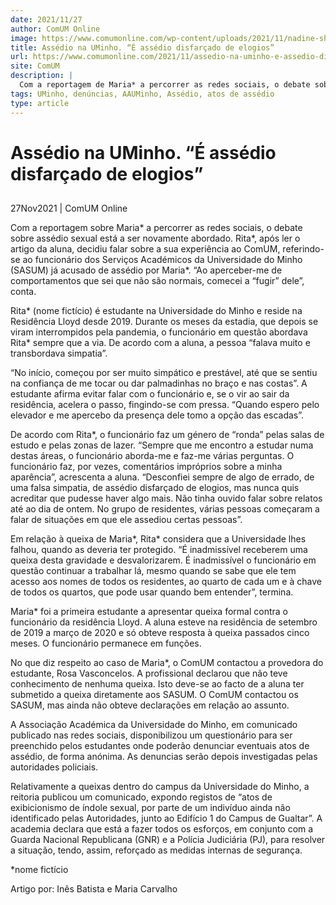 ```yaml
---
date: 2021/11/27
author: ComUM Online
image: https://www.comumonline.com/wp-content/uploads/2021/11/nadine-shaabana-DRzYMtae-vA-unsplash-1500x1000.jpg
title: Assédio na UMinho. “É assédio disfarçado de elogios”
url: https://www.comumonline.com/2021/11/assedio-na-uminho-e-assedio-disfarcado-de-elogios/
site: ComUM
description: |
  Com a reportagem de Maria* a percorrer as redes sociais, o debate sobre assédio está a ser novamente abordado. Rita* decidiu falar sobre a sua experiência.
tags: UMinho, denúncias, AAUMinho, Assédio, atos de assédio
type: article
---
```



# Assédio na UMinho. “É assédio disfarçado de elogios”

## 

27Nov2021 | ComUM Online

Com a reportagem sobre Maria* a percorrer as redes sociais, o debate sobre assédio sexual está a ser novamente abordado. Rita*, após ler o artigo da aluna, decidiu falar sobre a sua experiência ao ComUM, referindo-se ao funcionário dos Serviços Académicos da Universidade do Minho (SASUM) já acusado de assédio por Maria*. “Ao aperceber-me de comportamentos que sei que não são normais, comecei a “fugir” dele”, conta.

Rita* (nome fictício) é estudante na Universidade do Minho e reside na Residência Lloyd desde 2019. Durante os meses da estadia, que depois se viram interrompidos pela pandemia, o funcionário em questão abordava Rita* sempre que a via. De acordo com a aluna, a pessoa “falava muito e transbordava simpatia”.

“No início, começou por ser muito simpático e prestável, até que se sentiu na confiança de me tocar ou dar palmadinhas no braço e nas costas”. A estudante afirma evitar falar com o funcionário e, se o vir ao sair da residência, acelera o passo, fingindo-se com pressa. “Quando espero pelo elevador e me apercebo da presença dele tomo a opção das escadas”.

De acordo com Rita*, o funcionário faz um género de “ronda” pelas salas de estudo e pelas zonas de lazer. “Sempre que me encontro a estudar numa destas áreas, o funcionário aborda-me e faz-me várias perguntas. O funcionário faz, por vezes, comentários impróprios sobre a minha aparência”, acrescenta a aluna. “Desconfiei sempre de algo de errado, de uma falsa simpatia, de assédio disfarçado de elogios, mas nunca quis acreditar que pudesse haver algo mais. Não tinha ouvido falar sobre relatos até ao dia de ontem. No grupo de residentes, várias pessoas começaram a falar de situações em que ele assediou certas pessoas”.

Em relação à queixa de Maria*, Rita* considera que a Universidade lhes falhou, quando as deveria ter protegido. “É inadmissível receberem uma queixa desta gravidade e desvalorizarem. É inadmissível o funcionário em questão continuar a trabalhar lá, mesmo quando se sabe que ele tem acesso aos nomes de todos os residentes, ao quarto de cada um e à chave de todos os quartos, que pode usar quando bem entender”, termina.

Maria* foi a primeira estudante a apresentar queixa formal contra o funcionário da residência Lloyd. A aluna esteve na residência de setembro de 2019 a março de 2020 e só obteve resposta à queixa passados cinco meses. O funcionário permanece em funções.

No que diz respeito ao caso de Maria*, o ComUM contactou a provedora do estudante, Rosa Vasconcelos. A profissional declarou que não teve conhecimento de nenhuma queixa. Isto deve-se ao facto de a aluna ter submetido a queixa diretamente aos SASUM. O ComUM contactou os SASUM, mas ainda não obteve declarações em relação ao assunto.

A Associação Académica da Universidade do Minho, em comunicado publicado nas redes sociais, disponibilizou um questionário para ser preenchido pelos estudantes onde poderão denunciar eventuais atos de assédio, de forma anónima. As denuncias serão depois investigadas pelas autoridades policiais.

Relativamente a queixas dentro do campus da Universidade do Minho, a reitoria publicou um comunicado, expondo registos de “atos de exibicionismo de índole sexual, por parte de um indivíduo ainda não identificado pelas Autoridades, junto ao Edifício 1 do Campus de Gualtar”. A academia declara que está a fazer todos os esforços, em conjunto com a Guarda Nacional Republicana (GNR) e a Polícia Judiciária (PJ), para resolver a situação, tendo, assim, reforçado as medidas internas de segurança.

*nome fictício

Artigo por: Inês Batista e Maria Carvalho
